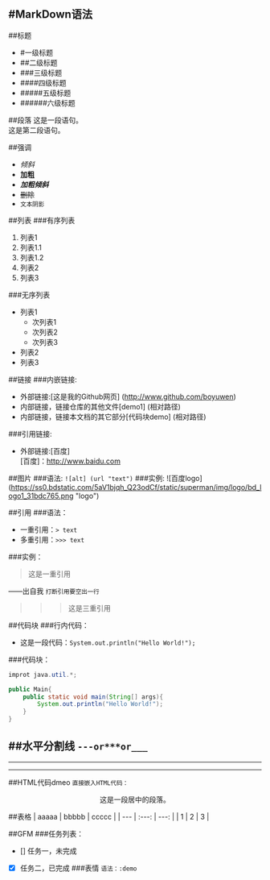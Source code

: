 #MarkDown语法
---
##标题
- #一级标题
- ##二级标题
- ###三级标题
- ####四级标题
- #####五级标题
- ######六级标题

##段落
这是一段语句。  
这是第二段语句。

##强调
- *倾斜*
- **加粗**
- ***加粗倾斜***
- ~~删除~~
- `文本阴影`

##列表
###有序列表
1. 列表1
  1. 列表1.1
  2. 列表1.2
2. 列表2
3. 列表3


###无序列表
- 列表1
  - 次列表1
  - 次列表2
  - 次列表3
- 列表2
- 列表3

##链接
###内嵌链接:
- 外部链接:[这是我的Github网页] (http://www.github.com/boyuwen)
- 内部链接，链接仓库的其他文件[demo1] (相对路径)
- 内部链接，链接本文档的其它部分[代码块demo] (相对路径)

###引用链接:
- 外部链接:[百度]  
[百度]：http://www.baidu.com

##图片
###语法:
`![alt] (url "text")`
###实例:
![百度logo] (https://ss0.bdstatic.com/5aV1bjqh_Q23odCf/static/superman/img/logo/bd_logo1_31bdc765.png "logo")

##引用
###语法：
- 一重引用：`> text`
- 多重引用：`>>> text`

###实例：
> 这是一重引用  

——出自我 `打断引用要空出一行` 
>>>这是三重引用

##代码块
###行内代码：
- 这是一段代码：`System.out.println("Hello World!");`

###代码块：
```java
improt java.util.*;

public Main{
	public static void main(String[] args){
		System.out.println("Hello World!");
	}
}
```

##水平分割线
`---or***or___`
---
***
___

##HTML代码dmeo
`直接嵌入HTML代码：`
<p align='center'>这是一段居中的段落。</p>

##表格
| aaaaa | bbbbb | ccccc |
|  ---  | :---: |  ---: |
|   1   |   2   |   3   |

##GFM
###任务列表：
- [] 任务一，未完成
- [x] 任务二，已完成
###表情
`语法：:demo`

